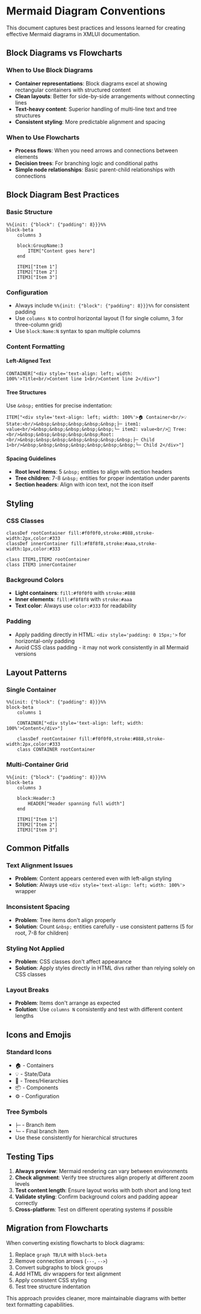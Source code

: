 # Mermaid Diagram Conventions

This document captures best practices and lessons learned for creating effective Mermaid diagrams in XMLUI documentation.

## Block Diagrams vs Flowcharts

### When to Use Block Diagrams
- **Container representations**: Block diagrams excel at showing rectangular containers with structured content
- **Clean layouts**: Better for side-by-side arrangements without connecting lines
- **Text-heavy content**: Superior handling of multi-line text and tree structures
- **Consistent styling**: More predictable alignment and spacing

### When to Use Flowcharts
- **Process flows**: When you need arrows and connections between elements
- **Decision trees**: For branching logic and conditional paths
- **Simple node relationships**: Basic parent-child relationships with connections

## Block Diagram Best Practices

### Basic Structure
```mermaid
%%{init: {"block": {"padding": 8}}}%%
block-beta
    columns 3
    
    block:GroupName:3
        ITEM["Content goes here"]
    end
    
    ITEM1["Item 1"]
    ITEM2["Item 2"] 
    ITEM3["Item 3"]
```

### Configuration
- Always include `%%{init: {"block": {"padding": 8}}}%%` for consistent padding
- Use `columns N` to control horizontal layout (1 for single column, 3 for three-column grid)
- Use `block:Name:N` syntax to span multiple columns

### Content Formatting

#### Left-Aligned Text
```mermaid
CONTAINER["<div style='text-align: left; width: 100%'>Title<br/>Content line 1<br/>Content line 2</div>"]
```

#### Tree Structures
Use `&nbsp;` entities for precise indentation:
```mermaid
ITEM["<div style='text-align: left; width: 100%'>🏠 Container<br/>💡 State:<br/>&nbsp;&nbsp;&nbsp;&nbsp;&nbsp;├─ item1: value<br/>&nbsp;&nbsp;&nbsp;&nbsp;&nbsp;└─ item2: value<br/>🌳 Tree:<br/>&nbsp;&nbsp;&nbsp;&nbsp;&nbsp;Root:<br/>&nbsp;&nbsp;&nbsp;&nbsp;&nbsp;&nbsp;&nbsp;├─ Child 1<br/>&nbsp;&nbsp;&nbsp;&nbsp;&nbsp;&nbsp;&nbsp;└─ Child 2</div>"]
```

#### Spacing Guidelines
- **Root level items**: 5 `&nbsp;` entities to align with section headers
- **Tree children**: 7-8 `&nbsp;` entities for proper indentation under parents
- **Section headers**: Align with icon text, not the icon itself

## Styling

### CSS Classes
```mermaid
classDef rootContainer fill:#f0f0f0,stroke:#888,stroke-width:2px,color:#333
classDef innerContainer fill:#f8f8f8,stroke:#aaa,stroke-width:1px,color:#333

class ITEM1,ITEM2 rootContainer
class ITEM3 innerContainer
```

### Background Colors
- **Light containers**: `fill:#f0f0f0` with `stroke:#888`
- **Inner elements**: `fill:#f8f8f8` with `stroke:#aaa`
- **Text color**: Always use `color:#333` for readability

### Padding
- Apply padding directly in HTML: `<div style='padding: 0 15px;'>` for horizontal-only padding
- Avoid CSS class padding - it may not work consistently in all Mermaid versions

## Layout Patterns

### Single Container
```mermaid
%%{init: {"block": {"padding": 8}}}%%
block-beta
    columns 1
    
    CONTAINER["<div style='text-align: left; width: 100%'>Content</div>"]
    
    classDef rootContainer fill:#f0f0f0,stroke:#888,stroke-width:2px,color:#333
    class CONTAINER rootContainer
```

### Multi-Container Grid
```mermaid
%%{init: {"block": {"padding": 8}}}%%
block-beta
    columns 3
    
    block:Header:3
        HEADER["Header spanning full width"]
    end
    
    ITEM1["Item 1"]
    ITEM2["Item 2"]
    ITEM3["Item 3"]
```

## Common Pitfalls

### Text Alignment Issues
- **Problem**: Content appears centered even with left-align styling
- **Solution**: Always use `<div style='text-align: left; width: 100%'>` wrapper

### Inconsistent Spacing
- **Problem**: Tree items don't align properly
- **Solution**: Count `&nbsp;` entities carefully - use consistent patterns (5 for root, 7-8 for children)

### Styling Not Applied
- **Problem**: CSS classes don't affect appearance
- **Solution**: Apply styles directly in HTML divs rather than relying solely on CSS classes

### Layout Breaks
- **Problem**: Items don't arrange as expected
- **Solution**: Use `columns N` consistently and test with different content lengths

## Icons and Emojis

### Standard Icons
- 🏠 - Containers
- 💡 - State/Data
- 🌳 - Trees/Hierarchies
- 📦 - Components
- ⚙️ - Configuration

### Tree Symbols
- `├─` - Branch item
- `└─` - Final branch item
- Use these consistently for hierarchical structures

## Testing Tips

1. **Always preview**: Mermaid rendering can vary between environments
2. **Check alignment**: Verify tree structures align properly at different zoom levels  
3. **Test content length**: Ensure layout works with both short and long text
4. **Validate styling**: Confirm background colors and padding appear correctly
5. **Cross-platform**: Test on different operating systems if possible

## Migration from Flowcharts

When converting existing flowcharts to block diagrams:

1. Replace `graph TB/LR` with `block-beta`
2. Remove connection arrows (`---`, `-->`)
3. Convert subgraphs to block groups
4. Add HTML div wrappers for text alignment
5. Apply consistent CSS styling
6. Test tree structure indentation

This approach provides cleaner, more maintainable diagrams with better text formatting capabilities.